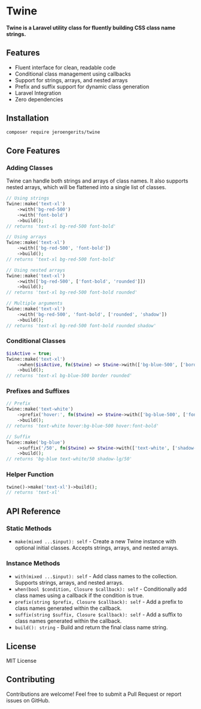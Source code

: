 # Twine

**Twine is a Laravel utility class for fluently building CSS class name strings.**

## Features

- Fluent interface for clean, readable code
- Conditional class management using callbacks
- Support for strings, arrays, and nested arrays
- Prefix and suffix support for dynamic class generation
- Laravel Integration
- Zero dependencies

## Installation

```bash
composer require jeroengerits/twine
```

## Core Features

### Adding Classes

Twine can handle both strings and arrays of class names. It also supports nested arrays, which will be flattened into a single list of classes.

```php
// Using strings
Twine::make('text-xl')
    ->with('bg-red-500')
    ->with('font-bold')
    ->build();
// returns 'text-xl bg-red-500 font-bold'

// Using arrays
Twine::make('text-xl')
    ->with(['bg-red-500', 'font-bold'])
    ->build();
// returns 'text-xl bg-red-500 font-bold'

// Using nested arrays
Twine::make('text-xl')
    ->with(['bg-red-500', ['font-bold', 'rounded']])
    ->build();
// returns 'text-xl bg-red-500 font-bold rounded'

// Multiple arguments
Twine::make('text-xl')
    ->with('bg-red-500', 'font-bold', ['rounded', 'shadow'])
    ->build();
// returns 'text-xl bg-red-500 font-bold rounded shadow'
```

### Conditional Classes

```php
$isActive = true;
Twine::make('text-xl')
    ->when($isActive, fn($twine) => $twine->with(['bg-blue-500', ['border', 'rounded']]))
    ->build();
// returns 'text-xl bg-blue-500 border rounded'
```

### Prefixes and Suffixes

```php
// Prefix
Twine::make('text-white')
    ->prefix('hover:', fn($twine) => $twine->with(['bg-blue-500', ['font-bold']]))
    ->build();
// returns 'text-white hover:bg-blue-500 hover:font-bold'

// Suffix
Twine::make('bg-blue')
    ->suffix('/50', fn($twine) => $twine->with(['text-white', ['shadow-lg']]))
    ->build();
// returns 'bg-blue text-white/50 shadow-lg/50'
```

### Helper Function

```php
twine()->make('text-xl')->build();
// returns 'text-xl'
```

## API Reference

### Static Methods

- `make(mixed ...$input): self` - Create a new Twine instance with optional initial classes. Accepts strings, arrays, and nested arrays.

### Instance Methods

- `with(mixed ...$input): self` - Add class names to the collection. Supports strings, arrays, and nested arrays.
- `when(bool $condition, Closure $callback): self` - Conditionally add class names using a callback if the condition is true.
- `prefix(string $prefix, Closure $callback): self` - Add a prefix to class names generated within the callback.
- `suffix(string $suffix, Closure $callback): self` - Add a suffix to class names generated within the callback.
- `build(): string` - Build and return the final class name string.

## License

MIT License

## Contributing

Contributions are welcome! Feel free to submit a Pull Request or report issues on GitHub.
